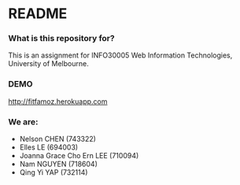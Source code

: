 # README #
### What is this repository for? ###
This is an assignment for INFO30005 Web Information Technologies, University of Melbourne.

### DEMO ###
http://fitfamoz.herokuapp.com

### We are: ###

* Nelson CHEN (743322)
* Elles LE (694003)
* Joanna Grace Cho Ern LEE (710094)
* Nam NGUYEN (718604)
* Qing Yi YAP (732114)
